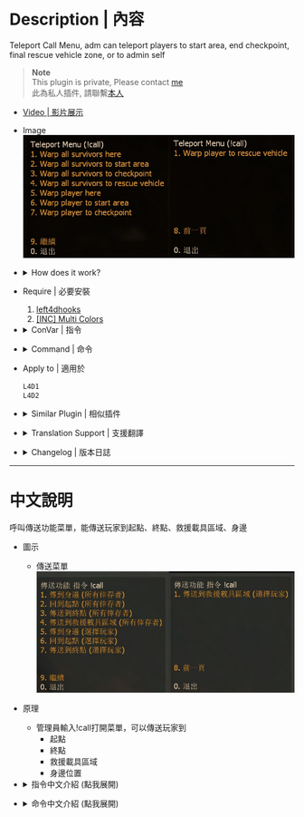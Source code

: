# Description | 內容
Teleport Call Menu, adm can teleport players to start area, end checkpoint, final rescue vehicle zone, or to admin self

> __Note__ <br/>
This plugin is private, Please contact [me](https://github.com/fbef0102/Game-Private_Plugin#私人插件列表-private-plugins-list)<br/>
此為私人插件, 請聯繫[本人](https://github.com/fbef0102/Game-Private_Plugin#私人插件列表-private-plugins-list)

* [Video | 影片展示](https://youtu.be/iux1bUZycjM)

* Image
	<br/>![l4d_teleport_call_1](image/l4d_teleport_call_1.jpg)

* <details><summary>How does it work?</summary>

	* Admin type ```!call``` to open menu
	* Teleport players to
		* Start area
		* End checkpoint
		* Final rescue vehicle zone
		* Admin self position
</details>

* Require | 必要安裝
	1. [left4dhooks](https://forums.alliedmods.net/showthread.php?t=321696)
	2. [[INC] Multi Colors](https://github.com/fbef0102/L4D1_2-Plugins/releases/tag/Multi-Colors)

* <details><summary>ConVar | 指令</summary>

	* cfg/sourcemod/l4d_teleport_call.cfg
		```php
		// 0=Plugin off, 1=Plugin on.
		l4d_teleport_call_enable "1"

		// Changes how message displays. (0: Disable, 1:In chat, 2: In Hint Box, 3: In center text)
		l4d_teleport_call_announce_type "1"
		```
</details>

* <details><summary>Command | 命令</summary>

	* **Teleport Call Menu (Adm required: ADMFLAG_ROOT)**
		```php
		sm_call
		```
</details>

* Apply to | 適用於
	```
	L4D1
	L4D2
	```

* <details><summary>Similar Plugin | 相似插件</summary>

	1. [l4d_wind](https://github.com/fbef0102/L4D1_2-Plugins/tree/master/l4d_wind): Create a survivor bot in game + Teleport player
		> 新增Bot + 傳送玩家到其他位置上
</details>

* <details><summary>Translation Support | 支援翻譯</summary>

	```
	English
	繁體中文
	简体中文
	```
</details>

* <details><summary>Changelog | 版本日誌</summary>

	* v1.2h (2023-12-12)
		* Update translation
		* Add new item in menu
		* Teleport player to final rescue vehicle only after vehicle is ready

	* v1.1h (2023-6-20)
		* Require left4dhooks v1.33 or above
		* Renamed "l4d_telpeort_call" to "l4d_teleport_call"

	* v1.0h (2022-11-23)
		* Initial Release
</details>

- - - -
# 中文說明
呼叫傳送功能菜單，能傳送玩家到起點、終點、救援載具區域、身邊

* 圖示
	* 傳送菜單
	<br/>![zho/l4d_teleport_call_1](image/zho/l4d_teleport_call_1.jpg)

* 原理
	* 管理員輸入!call打開菜單，可以傳送玩家到
		* 起點
		* 終點
		* 救援載具區域
		* 身邊位置

* <details><summary>指令中文介紹 (點我展開)</summary>

	* cfg/sourcemod/l4d_teleport_call.cfg
		```php
		// 0=關閉插件, 1=啟動插件
		l4d_teleport_call_enable "1"

		// 提示該如何顯示. (0: 不提示, 1: 聊天框, 2: 黑底白字框, 3: 螢幕正中間)
		l4d_teleport_call_announce_type "1"
		```
</details>

* <details><summary>命令中文介紹 (點我展開)</summary>

	* **打開傳送菜單 (權限: ADMFLAG_ROOT)**
		```php
		sm_call
		```
</details>